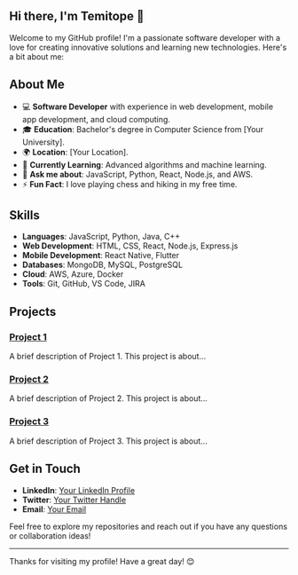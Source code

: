 ## Hi there, I'm Temitope 👋

<!--
**temitopefunmi/temitopefunmi** is a ✨ _special_ ✨ repository because its `README.md` (this file) appears on your GitHub profile.

Here are some ideas to get you started:

- 🔭 I’m currently working on ...
- 🌱 I’m currently learning ...
- 👯 I’m looking to collaborate on ...
- 🤔 I’m looking for help with ...
- 💬 Ask me about ...
- 📫 How to reach me: ...
- 😄 Pronouns: ...
- ⚡ Fun fact: ...
-->

Welcome to my GitHub profile! I'm a passionate software developer with a love for creating innovative solutions and learning new technologies. Here's a bit about me:

## About Me

- 💻 **Software Developer** with experience in web development, mobile app development, and cloud computing.
- 🎓 **Education**: Bachelor's degree in Computer Science from [Your University].
- 🌍 **Location**: [Your Location].
- 🌱 **Currently Learning**: Advanced algorithms and machine learning.
- 💬 **Ask me about**: JavaScript, Python, React, Node.js, and AWS.
- ⚡ **Fun Fact**: I love playing chess and hiking in my free time.

## Skills

- **Languages**: JavaScript, Python, Java, C++
- **Web Development**: HTML, CSS, React, Node.js, Express.js
- **Mobile Development**: React Native, Flutter
- **Databases**: MongoDB, MySQL, PostgreSQL
- **Cloud**: AWS, Azure, Docker
- **Tools**: Git, GitHub, VS Code, JIRA

## Projects

### [Project 1](https://github.com/temitopefunmi/project1)
A brief description of Project 1. This project is about...

### [Project 2](https://github.com/temitopefunmi/project2)
A brief description of Project 2. This project is about...

### [Project 3](https://github.com/temitopefunmi/project3)
A brief description of Project 3. This project is about...

## Get in Touch

- **LinkedIn**: [Your LinkedIn Profile](https://www.linkedin.com/in/temitopefunmi)
- **Twitter**: [Your Twitter Handle](https://twitter.com/yourhandle)
- **Email**: [Your Email](mailto:youremail@example.com)

Feel free to explore my repositories and reach out if you have any questions or collaboration ideas!

---

Thanks for visiting my profile! Have a great day! 😊
